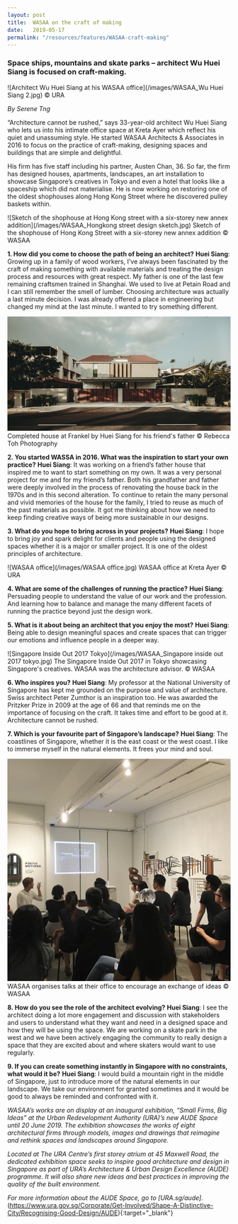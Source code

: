 ```yaml
---
layout: post
title:  WASAA on the craft of making 
date:   2019-05-17
permalink: "/resources/features/WASAA-craft-making"
---
```

### **Space ships, mountains and skate parks – architect Wu Huei Siang is focused on craft-making.**

![Architect Wu Huei Siang at his WASAA office](/images/WASAA_Wu Huei Siang 2.jpg)
© URA

*By Serene Tng*

“Architecture cannot be rushed,” says 33-year-old architect Wu Huei Siang who lets us into his intimate office space at Kreta Ayer which reflect his quiet and unassuming style. He started WASAA Architects & Associates in 2016 to focus on the practice of craft-making, designing spaces and buildings that are simple and delightful. 

His firm has five staff including his partner, Austen Chan, 36. So far, the firm has designed houses, apartments, landscapes, an art installation to showcase Singapore’s creatives in Tokyo and even a hotel that looks like a spaceship which did not materialise. He is now working on restoring one of the oldest shophouses along Hong Kong Street where he discovered pulley baskets within.

![Sketch of the shophouse at Hong Kong street with a six-storey new annex addition](/images/WASAA_Hongkong street design sketch.jpg)
Sketch of the shophouse of Hong Kong Street with a six-storey new annex addition © WASAA

**1. How did you come to choose the path of being an architect?**
**Huei Siang**: Growing up in a family of wood workers, I’ve always been fascinated by the craft of making something with available materials and treating the design process and resources with great respect. My father is one of the last few remaining craftsmen trained in Shanghai. We used to live at Petain Road and I can still remember the smell of lumber. Choosing architecture was actually a last minute decision. I was already offered a place in engineering but changed my mind at the last minute. I wanted to try something different.

![Completed house at Frankel by Huei Siang for his friend's father](/images/WASAA_Frankel.jpg)
Completed house at Frankel by Huei Siang for his friend's father © Rebecca Toh Photography

**2. You started WASSA in 2016. What was the inspiration to start your own practice?**
**Huei Siang**: It was working on a friend’s father house that inspired me to want to start something on my own. It was a very personal project for me and for my friend’s father. Both his grandfather and father were deeply involved in the process of renovating the house back in the 1970s and in this second alteration. To continue to retain the many personal and vivid memories of the house for the family, I tried to reuse as much of the past materials as possible. It got me thinking about how we need to keep finding creative ways of being more sustainable in our designs.   

**3. What do you hope to bring across in your projects?**
**Huei Siang**: I hope to bring joy and spark delight for clients and people using the designed spaces whether it is a major or smaller project. It is one of the oldest principles of architecture.

![WASAA office](/images/WASAA office.jpg)
WASAA office at Kreta Ayer © URA

**4. What are some of the challenges of running the practice?**
**Huei Siang**: Persuading people to understand the value of our work and the profession. And learning how to balance and manage the many different facets of running the practice beyond just the design work.

**5. What is it about being an architect that you enjoy the most?**
**Huei Siang**: Being able to design meaningful spaces and create spaces that can trigger our emotions and influence people in a deeper way. 

![Singapore Inside Out 2017 Tokyo](/images/WASAA_Singapore inside out 2017 tokyo.jpg)
The Singapore Inside Out 2017 in Tokyo showcasing Singapore's creatives. WASAA was the architecture advisor. © WASAA

**6. Who inspires you?** 
**Huei Siang**: My professor at the National University of Singapore has kept me grounded on the purpose and value of architecture. Swiss architect Peter Zumthor is an inspiration too. He was awarded the Pritzker Prize in 2009 at the age of 66 and that reminds me on the importance of focusing on the craft. It takes time and effort to be good at it. Architecture cannot be rushed. 

**7. Which is your favourite part of Singapore’s landscape?** 
**Huei Siang**: The coastlines of Singapore, whether it is the east coast or the west coast. I like to immerse myself in the natural elements. It frees your mind and soul.  

![One of the talks held at the WASAA's office](/images/WASAA_talk.jpg)
WASAA organises talks at their office to encourage an exchange of ideas © WASAA

**8. How do you see the role of the architect evolving?**
**Huei Siang**: I see the architect doing a lot more engagement and discussion with stakeholders and users to understand what they want and need in a designed space and how they will be using the space. We are working on a skate park in the west and we have been actively engaging the community to really design a space that they are excited about and where skaters would want to use regularly. 

**9. If you can create something instantly in Singapore with no constraints, what would it be?**
**Huei Siang**: I would build a mountain right in the middle of Singapore, just to introduce more of the natural elements in our landscape. We take our environment for granted sometimes and it would be good to always be reminded and confronted with it. 

*WASAA’s works are on display at an inaugural exhibition, “Small Firms, Big Ideas” at the Urban Redevelopment Authority (URA)’s new AUDE Space until 20 June 2019. The exhibition showcases the works of eight architectural firms through models, images and drawings that reimagine and rethink spaces and landscapes around Singapore.* 

*Located at The URA Centre’s first storey atrium at 45 Maxwell Road, the dedicated exhibition space seeks to inspire good architecture and design in Singapore as part of URA’s Architecture & Urban Design Excellence (AUDE) programme. It will also share new ideas and best practices in improving the quality of the built environment.*

*For more information about the AUDE Space, go to [URA.sg/aude].* (https://www.ura.gov.sg/Corporate/Get-Involved/Shape-A-Distinctive-City/Recognising-Good-Design/AUDE){:target="_blank"}


	
	

